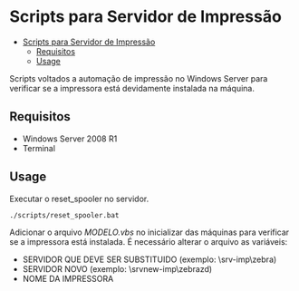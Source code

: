 # Scripts para Servidor de Impressão

<!-- TOC -->

- [Scripts para Servidor de Impressão](#scripts-para-servidor-de-impress%C3%A3o)
  - [Requisitos](#requisitos)
  - [Usage](#usage)

<!-- /TOC -->

Scripts voltados a automação de impressão no Windows Server para verificar se a impressora está devidamente instalada na máquina.

## Requisitos
- Windows Server 2008 R1
- Terminal

## Usage

Executar o reset_spooler no servidor.

```bash
./scripts/reset_spooler.bat
```

Adicionar o arquivo *MODELO.vbs* no inicializar das máquinas para verificar se a impressora está instalada. É necessário alterar o arquivo as variáveis:

- SERVIDOR QUE DEVE SER SUBSTITUIDO (exemplo: \\srv-imp\zebra)
- SERVIDOR NOVO (exemplo: \\srvnew-imp\zebrazd)
- NOME DA IMPRESSORA